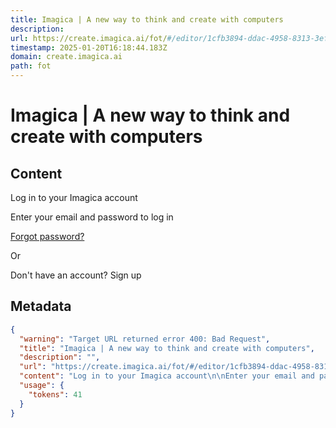 ```yaml
---
title: Imagica | A new way to think and create with computers
description: 
url: https://create.imagica.ai/fot/#/editor/1cfb3894-ddac-4958-8313-3ef6622f5717
timestamp: 2025-01-20T16:18:44.183Z
domain: create.imagica.ai
path: fot
---
```


# Imagica | A new way to think and create with computers



## Content

Log in to your Imagica account

Enter your email and password to log in

[Forgot password?](https://create.imagica.ai/password_reset)

Or

Don't have an account? Sign up

## Metadata

```json
{
  "warning": "Target URL returned error 400: Bad Request",
  "title": "Imagica | A new way to think and create with computers",
  "description": "",
  "url": "https://create.imagica.ai/fot/#/editor/1cfb3894-ddac-4958-8313-3ef6622f5717",
  "content": "Log in to your Imagica account\n\nEnter your email and password to log in\n\n[Forgot password?](https://create.imagica.ai/password_reset)\n\nOr\n\nDon't have an account? Sign up",
  "usage": {
    "tokens": 41
  }
}
```
